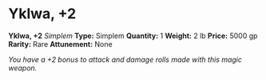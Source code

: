 # Yklwa, +2

**Yklwa, +2**
_Simplem_
**Type:** Simplem
**Quantity:** 1
**Weight:** 2 lb
**Price:** 5000 gp
**Rarity:** Rare
**Attunement:** None

*You have a +2 bonus to attack and damage rolls made with this magic weapon.*